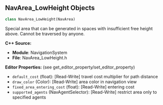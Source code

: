 ## NavArea_LowHeight Objects

```python
class NavArea_LowHeight(NavArea)
```

Special area that can be generated in spaces with insufficient free height above. Cannot be traversed by anyone.

**C++ Source:**

- **Module**: NavigationSystem
- **File**: NavArea_LowHeight.h

**Editor Properties:** (see get_editor_property/set_editor_property)

- ``default_cost`` (float):  [Read-Write] travel cost multiplier for path distance
- ``draw_color`` (Color):  [Read-Write] area color in navigation view
- ``fixed_area_entering_cost`` (float):  [Read-Write] entering cost
- ``supported_agents`` (NavAgentSelector):  [Read-Write] restrict area only to specified agents

<a id="unreal.NavArea_Null"></a>